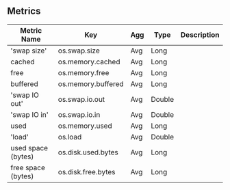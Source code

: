 ## Metrics

Metric Name | Key | Agg | Type | Description
--- | --- | --- | --- | ---
'swap size' | os.swap.size | Avg | Long | 
cached | os.memory.cached | Avg | Long | 
free | os.memory.free | Avg | Long | 
buffered | os.memory.buffered | Avg | Long | 
'swap IO out' | os.swap.io.out | Avg | Double | 
'swap IO in' | os.swap.io.in | Avg | Double | 
used | os.memory.used | Avg | Long | 
'load' | os.load | Avg | Double | 
used space (bytes) | os.disk.used.bytes | Avg | Long | 
free space (bytes) | os.disk.free.bytes | Avg | Long | 
